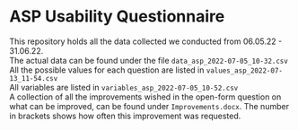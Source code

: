 # ASP Usability Questionnaire 
This repository holds all the data collected we conducted from 06.05.22 - 31.06.22.<br />
The actual data can be found under the file ```data_asp_2022-07-05_10-32.csv```<br />
All the possible values for each question are listed in ```values_asp_2022-07-13_11-54.csv```<br />
All variables are listed in ```variables_asp_2022-07-05_10-52.csv```<br />
A collection of all the improvements wished in the open-form question on what can be improved, can be found under ```Improvements.docx```. The number in brackets shows how often this improvement was requested.

